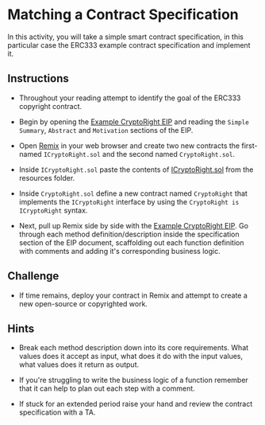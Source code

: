 # Matching a Contract Specification

In this activity, you will take a simple smart contract specification, in this particular case the ERC333 example contract specification and implement it.

## Instructions

* Throughout your reading attempt to identify the goal of the ERC333 copyright contract.

* Begin by opening the [Example CryptoRight EIP](Resources/ExampleEIP.md) and reading the `Simple Summary`, `Abstract` and `Motivation` sections of the EIP.

* Open [Remix](https:://remix.ethereum.org/) in your web browser and create two new contracts the first-named `ICryptoRight.sol` and the second named `CryptoRight.sol`.

* Inside `ICryptoRight.sol` paste the contents of [ICryptoRight.sol](Resources/ICryptoRight.sol) from the resources folder.

* Inside `CryptoRight.sol` define a new contract named `CryptoRight` that implements the `ICryptoRight` interface by using the `CryptoRight is ICryptoRight` syntax.

* Next, pull up Remix side by side with the [Example CryptoRight EIP](Resources/ExampleEIP.md). Go through each method definition/description inside the specification section of the EIP document, scaffolding out each function definition with comments and adding it's corresponding business logic.

## Challenge

* If time remains, deploy your contract in Remix and attempt to create a new open-source or copyrighted work.

## Hints

* Break each method description down into its core requirements. What values does it accept as input, what does it do with the input values, what values does it return as output.

* If you're struggling to write the business logic of a function remember that it can help to plan out each step with a comment.

* If stuck for an extended period raise your hand and review the contract specification with a TA.
